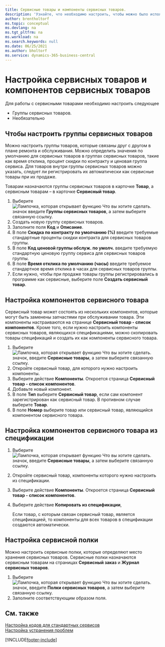 ```yaml
---
title: Сервисные товары и компоненты сервисных товаров.
description: 'Узнайте, что необходимо настроить, чтобы можно было использовать сервисные товары, включая такие значения по умолчанию, как время отклика и ценовая группа сервиса.'
author: brentholtorf
ms.topic: conceptual
ms.devlang: na
ms.tgt_pltfrm: na
ms.workload: na
ms.search.keywords: null
ms.date: 06/25/2021
ms.author: bholtorf
ms.service: dynamics-365-business-central
---
```

# Настройка сервисных товаров и компонентов сервисных товаров
Для работы с сервисными товарами необходимо настроить следующее

* Группы сервисных товаров.
* Необязательно

## Чтобы настроить группы сервисных товаров
Можно настроить группы товаров, которые связаны друг с другом в плане ремонта и обслуживания. Можно определить значения по умолчанию для сервисных товаров в группах сервисных товаров, такие как время отклика, процент скидки по контракту и ценовая группа сервиса. Для товаров внутри группы сервисных товаров можно указать, следует ли регистрировать их автоматически как сервисные товары при их продаже.  

Товарам назначаются группы сервисных товаров в карточке **Товар**, а сервисным товарам – в карточке **Сервисный товар**.  

1. Выберите ![Лампочка, которая открывает функцию Что вы хотите сделать.](media/ui-search/search_small.png "Что вы хотите сделать") значок введите **Группы сервисных товаров**, а затем выберите связанную ссылку.  
2. Создать новую группу сервисных товаров.  
3. Заполните поля **Код** и **Описание**.  
4. В поле **Скидка по контракту по умолчанию (%)** введите требуемые стандартные проценты скидки контракта для сервисных товаров группы.  
5. В поле **Код ценовой группы обслуж. по умолч.** введите требуемую стандартную ценовую группу сервиса для сервисных товаров группы.  
6. В поле **Время отклика по умолчанию (часы)** введите требуемое стандартное время отклика в часах для сервисных товаров группы.  
7. Если нужно, чтобы при продаже товары группы регистрировались в программе как сервисные, выберите поле **Создать сервисный товар**.  

## Настройка компонентов сервисного товара
Сервисный товар может состоять из нескольких компонентов, которые могут быть заменены запчастями при обслуживании товара. Эти компоненты настраиваются на странице **Сервисный товар - список компонентов**. Кроме того, если нужно настроить компоненты сервисных товаров, являющихся спецификациями, можно скопировать товары спецификаций и создать их как компоненты сервисного товара.

1. Выберите ![Лампочка, которая открывает функцию Что вы хотите сделать.](media/ui-search/search_small.png "Что вы хотите сделать") значок, введите **Сервисные товары**, а затем выберите связанную ссылку.
2. Откройте сервисный товар, для которого нужно настроить компоненты.  
3. Выберите действие **Компоненты**. Откроется страница **Сервисный товар - список компонентов**.  
4. Добавьте новый компонент.  
5. В поле **Тип** выберите **Сервисный товар**, если сам компонент зарегистрирован как сервисный товар. В противном случае выберите **Товар**.  
6. В поле **Номер** выберите товар или сервисный товар, являющийся компонентом сервисного товара.  

## Настройка компонентов сервисного товара из спецификации
1.  Выберите ![Лампочка, которая открывает функцию Что вы хотите сделать.](media/ui-search/search_small.png "Что вы хотите сделать") значок, введите **Сервисные товары**, а затем выберите связанную ссылку.  
2. Откройте сервисный товар, компоненты которого нужно настроить из спецификации.  
3. Выберите действие **Компоненты**. Откроется страница **Сервисный товар - список компонентов**.  
4. Выберите действие **Копировать из спецификации**,  

    Если товар, с которым связан сервисный товар, является спецификацией, то компоненты для всех товаров в спецификации создаются автоматически.  

## Настройка сервисной полки
Можно настроить сервисные полки, которые определяют место хранения сервисных товаров. Сервисные полки назначаются сервисным товарам на страницах **Сервисный заказ** и **Журнал сервисных товаров**.  

1. Выберите ![Лампочка, которая открывает функцию Что вы хотите сделать.](media/ui-search/search_small.png "Что вы хотите сделать") значок, введите **Полки сервисных товаров**, а затем выберите связанную ссылку.
2. Заполните соответствующим образом поля.

## См. также
[Настройка кодов для стандартных сервисов](service-how-setup-service-coding.md)   
[Настройка устранения проблем](service-how-setup-troubleshooting.md)


[!INCLUDE[footer-include](includes/footer-banner.md)]